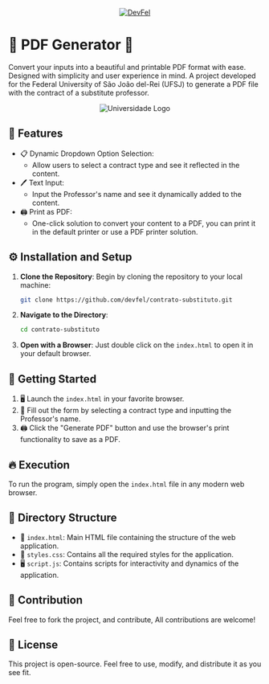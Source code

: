 <p align="center">
  <a href="https://devfel.com/" rel="noopener">
 <img  src="https://devfel.com/imgs/devfel-logo-01.JPG" alt="DevFel"></a>
</p>

# 📄 PDF Generator 🚀

Convert your inputs into a beautiful and printable PDF format with ease. Designed with simplicity and user experience in mind.
A project developed for the Federal University of São João del-Rei (UFSJ) to generate a PDF file with the contract of a substitute professor.

<p align="center">
 <img  src="https://i.postimg.cc/qBKC9F44/logo-UFSJ.jpg" alt="Universidade Logo"></a>
</p>

## 🌟 Features

- 📋 Dynamic Dropdown Option Selection:
  - Allow users to select a contract type and see it reflected in the content.
- 🖊️ Text Input:
  - Input the Professor's name and see it dynamically added to the content.
- 🖨️ Print as PDF:
  - One-click solution to convert your content to a PDF, you can print it in the default printer or use a PDF printer solution.

## ⚙️ Installation and Setup

1. **Clone the Repository**:
   Begin by cloning the repository to your local machine:

   ```bash
   git clone https://github.com/devfel/contrato-substituto.git
   ```

2. **Navigate to the Directory**:

   ```bash
   cd contrato-substituto
   ```

3. **Open with a Browser**:
   Just double click on the `index.html` to open it in your default browser.

## 🚀 Getting Started

1. 🖥️ Launch the `index.html` in your favorite browser.
2. 📝 Fill out the form by selecting a contract type and inputting the Professor's name.
3. 🖨️ Click the "Generate PDF" button and use the browser's print functionality to save as a PDF.

## 🔥 Execution

To run the program, simply open the `index.html` file in any modern web browser.

## 📂 Directory Structure

- 📜 `index.html`: Main HTML file containing the structure of the web application.
- 🎨 `styles.css`: Contains all the required styles for the application.
- 🖥️ `script.js`: Contains scripts for interactivity and dynamics of the application.

## 🙌 Contribution

Feel free to fork the project, and contribute, All contributions are welcome!

## 📜 License

This project is open-source. Feel free to use, modify, and distribute it as you see fit.
